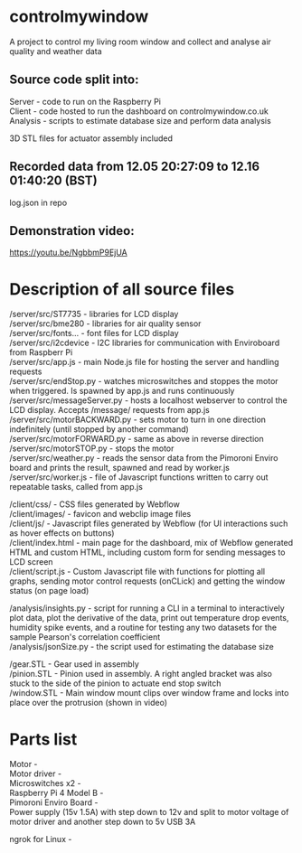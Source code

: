 # controlmywindow
A project to control my living room window and collect and analyse air quality and weather data

Source code split into:
-----------------------
Server - code to run on the Raspberry Pi  
Client - code hosted to run the dashboard on controlmywindow.co.uk  
Analysis - scripts to  estimate database size and perform data analysis  

3D STL files for actuator assembly included   

Recorded data from 12.05 20:27:09 to 12.16 01:40:20 (BST)
---------------------------------------------------------
log.json in repo

Demonstration video:
--------------------
https://youtu.be/NgbbmP9EjUA

Description of all source files
===============================

/server/src/ST7735  - libraries for LCD display  
/server/src/bme280  - libraries for air quality sensor  
/server/src/fonts...  - font files for LCD display  
/server/src/i2cdevice  - I2C libraries for communication with Enviroboard from Raspberr Pi  
/server/src/app.js  - main Node.js file for hosting the server and handling requests  
/server/src/endStop.py  - watches microswitches and stoppes the motor when triggered. Is spawned by app.js and runs continuously  
/server/src/messageServer.py  - hosts a localhost webserver to control the LCD display. Accepts /message/<body> requests from app.js  
/server/src/motorBACKWARD.py  - sets motor to turn in one direction indefinitely (until stopped by another command)  
/server/src/motorFORWARD.py  - same as above in reverse direction  
/server/src/motorSTOP.py  - stops the motor  
/server/src/weather.py  - reads the sensor data from the Pimoroni Enviro board and prints the result, spawned and read by worker.js  
/server/src/worker.js  - file of Javascript functions written to carry out repeatable tasks, called from app.js  
  
/client/css/  - CSS files generated by Webflow  
/client/images/  - favicon and webclip image files  
/client/js/  - Javascript files generated by Webflow (for UI interactions such as hover effects on buttons)  
/client/index.html  - main page for the dashboard, mix of Webflow generated HTML and custom HTML, including custom form for sending messages to LCD screen  
/client/script.js  - Custom Javascript file with functions for plotting all graphs, sending motor control requests (onCLick) and getting the window status (on page load)  
  
/analysis/insights.py  - script for running a CLI in a terminal to interactively plot data, plot the derivative of the data, print out temperature drop events, humidity spike events, and a routine for testing any two datasets for the sample Pearson's correlation coefficient  
/analysis/jsonSize.py  - the script used for estimating the database size  
  
/gear.STL  - Gear used in assembly  
/pinion.STL  - Pinion used in assembly. A right angled bracket was also stuck to the side of the pinion to actuate end stop switch  
/window.STL  - Main window mount clips over window frame and locks into place over the protrusion (shown in video)  
  
Parts list
==========
  
Motor -  
Motor driver -  
Microswitches x2 -  
Raspberry Pi 4 Model B -  
Pimoroni Enviro Board -  
Power supply (15v 1.5A) with step down to 12v and split to motor voltage of motor driver and another step down to 5v USB 3A  
  
ngrok for Linux -  
